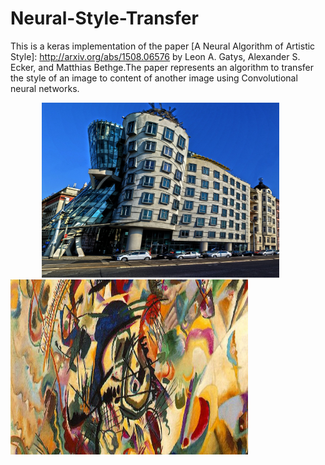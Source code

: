 # Neural-Style-Transfer
This is a keras implementation of the paper
[A Neural Algorithm of Artistic Style]: http://arxiv.org/abs/1508.06576
by Leon A. Gatys, Alexander S. Ecker, and Matthias Bethge.The paper represents an algorithm to transfer the style of an image
to content of another image using Convolutional neural networks.

<p float="left">
  <img src="/image1.jpg" width="380" height="280" hspace="50"/>
  <img src="/image2.jpg" width="380" height="280"/> 
</p>




